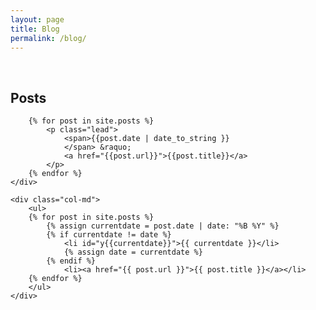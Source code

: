 ```yaml
---
layout: page
title: Blog
permalink: /blog/
---
```


<div class="clearfix"></div>
<div class="row">
    <br/>
    <div class="jumbotron">
        <h2 class="display-3">Posts</h2>
    
        {% for post in site.posts %}
            <p class="lead">
                <span>{{post.date | date_to_string }}
                </span> &raquo;
                <a href="{{post.url}}">{{post.title}}</a>
            </p>
        {% endfor %}
    </div>

    <div class="col-md">
        <ul>
        {% for post in site.posts %}
            {% assign currentdate = post.date | date: "%B %Y" %}
            {% if currentdate != date %}
                <li id="y{{currentdate}}">{{ currentdate }}</li>
                {% assign date = currentdate %} 
            {% endif %}
                <li><a href="{{ post.url }}">{{ post.title }}</a></li>
        {% endfor %}
        </ul>
    </div>
</div>



